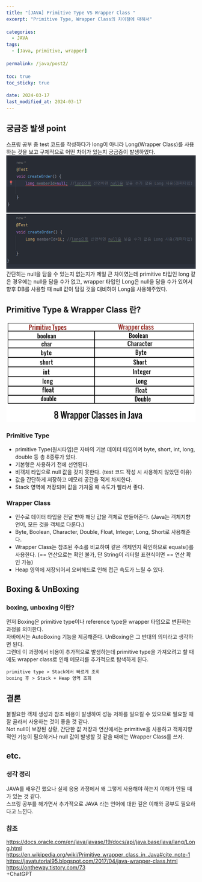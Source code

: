 ```yaml
---
title: "[JAVA] Primitive Type VS Wrapper Class "
excerpt: "Primitive Type, Wrapper Class의 차이점에 대해서"

categories:
  - JAVA
tags:
  - [Java, primitive, wrapper]

permalink: /java/post2/

toc: true
toc_sticky: true

date: 2024-03-17
last_modified_at: 2024-03-17
---
```

## 궁금증 발생 point  
스프링 공부 중 test 코드를 작성하다가 long이 아니라 Long(Wrapper Class)를 사용하는 것을 보고 구체적으로 어떤 차이가 있는지 궁금증이 발생하였다.
![output](/assets/images/posts_img/java-cate/long.png)
![output](/assets/images/posts_img/java-cate/long_wrapper.png)  
간단히는 null을 담을 수 있는지 없는지가 제일 큰 차이였는데 primitive 타입인 long 같은 경우에는 null을 담을 수가 없고, wrapper 타입인 Long은 null을 담을 수가 있어서 향후 DB를 사용할 때 null 값이 담길 것을 대비하여 Long을 사용해주었다.

## Primitive Type & Wrapper Class 란?  
![output](/assets/images/posts_img/java-cate/pri_wrap.png)
### Primitive Type  
* primitive Type(원시타입)은 자바의 기본 데이터 타입이며 byte, short, int, long, double 등 총 8종류가 있다.  
* 기본형은 사용하기 전에 선언된다.
* 비객체 타입으로 null 값을 갖지 못한다. (test 코드 작성 시 사용하지 않았던 이유)
* 값을 간단하게 저장하고 메모리 공간을 적게 차지한다.
* Stack 영역에 저장되며 값을 가져올 때 속도가 빨라서 좋다.  
### Wrapper Class  
* 인수로 데이터 타입을 전달 받아 해당 값을 객체로 만들어준다. (Java는 객체지향 언어, 모든 것을 객체로 다룬다.)  
* Byte, Boolean, Character, Double, Float, Integer, Long, Short로 사용해준다.
* Wrapper Class는 참조된 주소를 비교하여 같은 객체인지 확인하므로 equals()를 사용한다. (== 연산으로는 확인 불가, 단 String이 리터럴 표현식이면 == 연산 확인 가능)
* Heap 영역에 저장되어서 오버헤드로 인해 접근 속도가 느릴 수 있다.   
  
## Boxing & UnBoxing
### boxing, unboxing 이란?
먼저 Boxing은 primitive type이나 reference type을 wrapper 타입으로 변환하는 과정을 의미한다.  
자바에서는 AutoBoxing 기능을 제공해준다. UnBoxing은 그 반대의 의미라고 생각하면 된다.  
그런데 이 과정에서 비용이 추가적으로 발생하는데 primitive type을 가져오려고 할 때에도 wrapper class로 인해 메모리를 추가적으로 탐색하게 된다.  
```
primitive type > Stack에서 빠르게 조회  
boxing 후 > Stack + Heap 영역 조회

```  
  
## 결론  
불필요한 객체 생성과 참조 비용이 발생하여 성능 저하를 일으킬 수 있으므로 필요할 때 잘 골라서 사용하는 것이 좋을 것 같다.  
Not null이 보장된 상황, 간단한 값 저장과 연산에서는 primitive을 사용하고 객체지향적인 기능이 필요하거나 null 값이 발생할 것 같을 때에는 Wrapper Class를 쓰자.  


## etc.
### 생각 정리  
JAVA를 배우긴 했으나 실제 응용 과정에서 왜 그렇게 사용해야 하는지 이해가 안될 때가 있는 것 같다.  
스프링 공부를 해가면서 추가적으로 JAVA 라는 언어에 대한 깊은 이해와 공부도 필요하다고 느낀다.  

### 참조
https://docs.oracle.com/en/java/javase/19/docs/api/java.base/java/lang/Long.html
https://en.wikipedia.org/wiki/Primitive_wrapper_class_in_Java#cite_note-1
https://javatutorial95.blogspot.com/2017/04/java-wrapper-class.html
https://ontheway.tistory.com/73  
+ChatGPT
